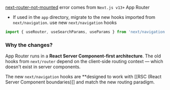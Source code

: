 [next-router-not-mounted](https://nextjs.org/docs/messages/next-router-not-mounted)
error comes from `Next.js v13+` App Router
- If used in the `app` directory, migrate to the new hooks imported from `next/navigation`.
use new `next/navigation` hooks
```js
import { useRouter, useSearchParams, useParams } from 'next/navigation'
```

### Why the changes?
App Router runs in a **React Server Component-first architecture**. The old hooks from `next/router` depend on the client-side routing context — which doesn't exist in server components.

The new `next/navigation` hooks are **designed to work with [[RSC (React Server Component boundaries)]] and match the new routing paradigm.